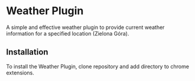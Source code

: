 # Weather Plugin

A simple and effective weather plugin to provide current weather information for a specified location (Zielona Góra).

## Installation

To install the Weather Plugin, clone repository and add directory to chrome extensions.  

